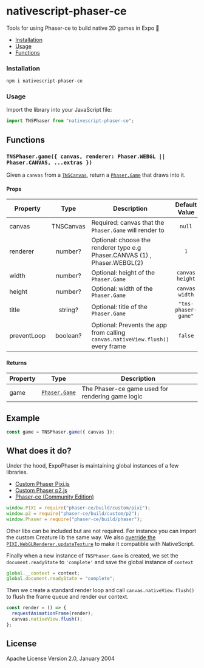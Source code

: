 # nativescript-phaser-ce

Tools for using Phaser-ce to build native 2D games in Expo 👾

- [Installation](#installation)
- [Usage](#usage)
- [Functions](#functions)

### Installation

```bash
npm i nativescript-phaser-ce
```

### Usage

Import the library into your JavaScript file:

```js
import TNSPhaser from "nativescript-phaser-ce";
```

## Functions

### `TNSPhaser.game({ canvas, renderer: Phaser.WEBGL || Phaser.CANVAS, ...extras })`

Given a `canvas` from a
[`TNSCanvas`](https://github.com/triniwiz/nativescript-canvas-plugin), return a
[`Phaser.Game`](https://photonstorm.github.io/phaser-ce/Phaser.Game.html)
that draws into it.

#### Props

| Property    |         Type          | Description                                                                 |         Default Value         |
| ----------- | :-------------------: | --------------------------------------------------------------------------- | :---------------------------: |
| canvas     | TNSCanvas| Required: canvas that the `Phaser.Game` will render to                     |            `null`             |
| renderer     | number?| Optional: choose the renderer type e.g Phaser.CANVAS (1) , Phaser.WEBGL(2)             |            `1`             |
| width       |        number?        | Optional: height of the `Phaser.Game`                                       | `canvas height`  |
| height      |        number?        | Optional: width of the `Phaser.Game`                                        | `canvas width` |
| title       |        string?        | Optional: title of the `Phaser.Game`                                        |     `"tns-phaser-game"`      |
| preventLoop |       boolean?        | Optional: Prevents the app from calling `canvas.nativeView.flush()` every frame |            `false`            |

#### Returns

| Property |                              Type                              | Description                                      |
| -------- | :------------------------------------------------------------: | ------------------------------------------------ |
| game     | [`Phaser.Game`](https://photonstorm.github.io/phaser-ce/Phaser.Game.html) | The Phaser-ce game used for rendering game logic |

## Example

```js
const game = TNSPhaser.game({ canvas });
```

## What does it do?

Under the hood, ExpoPhaser is maintaining global instances of a few libraries.

- [Custom Phaser Pixi.js](https://github.com/photonstorm/phaser-ce/tree/master/src/pixi)
- [Custom Phaser p2.js](https://github.com/photonstorm/phaser-ce/blob/master/build/custom/p2.js)
- [Phaser-ce (Community Edition)](https://github.com/photonstorm/phaser-ce)

```js
window.PIXI = require("phaser-ce/build/custom/pixi");
window.p2 = require("phaser-ce/build/custom/p2");
window.Phaser = require("phaser-ce/build/phaser");
```

Other libs can be included but are not required. For instance you can import the custom Creature lib the same way.
We also [override the `PIXI.WebGLRenderer.updateTexture`](https://github.com/expo/expo-phaser/tree/master/lib/Phaser.js) to make it compatible with NativeScript.

Finally when a new instance of `TNSPhaser.Game` is created, we set the `document.readyState` to `'complete'` and save the global instance of `context`

```js
global.__context = context;
global.document.readyState = "complete";
```

Then we create a standard render loop and call `canvas.nativeView.flush()` to flush the frame queue and render our context.

```js
const render = () => {
  requestAnimationFrame(render);
  canvas.nativeView.flush();
};
```

## License

Apache License Version 2.0, January 2004
